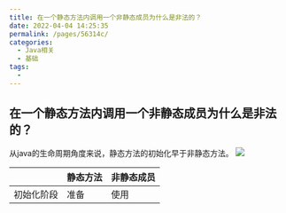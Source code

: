 ```yaml
---
title: 在一个静态方法内调用一个非静态成员为什么是非法的？
date: 2022-04-04 14:25:35
permalink: /pages/56314c/
categories:
  - Java相关
  - 基础
tags:
  - 
---
```

## 在一个静态方法内调用一个非静态成员为什么是非法的？
从java的生命周期角度来说，静态方法的初始化早于非静态方法。
![](https://tva1.sinaimg.cn/large/e6c9d24ely1h0q15ynz1jj20ot0980sz.jpg)

|  | 静态方法 | 非静态成员 | 
| --- | --- | --- |
| 初始化阶段 | 准备 | 使用 |